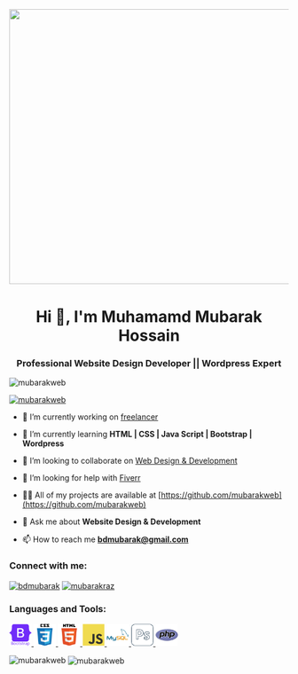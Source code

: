 <img style="width:1600px;height:496px;" src="https://media.licdn.com/dms/image/v2/D4E16AQFje835sxkkXg/profile-displaybackgroundimage-shrink_350_1400/B4EZhzYCQCHoAY-/0/1754282341074?e=1756944000&v=beta&t=X3voQ3lN_oaQ2MNFAaA_HlLBr-eXm6shUEC53YmHAfY">
<h1 align="center">Hi 👋, I'm Muhamamd Mubarak Hossain</h1>
<h3 align="center">Professional Website Design Developer || Wordpress Expert</h3>

<p align="left"> <img src="https://komarev.com/ghpvc/?username=mubarakweb&label=Profile%20views&color=0e75b6&style=flat" alt="mubarakweb" /> </p>

<p align="left"> <a href="https://github.com/ryo-ma/github-profile-trophy"><img src="https://github-profile-trophy.vercel.app/?username=mubarakweb" alt="mubarakweb" /></a> </p>

- 🔭 I’m currently working on [freelancer](https://www.freelancer.com.bd/u/mubarakraz)

- 🌱 I’m currently learning **HTML | CSS | Java Script | Bootstrap | Wordpress**

- 👯 I’m looking to collaborate on [Web Design & Development](https://github.com/mubarakweb)

- 🤝 I’m looking for help with [Fiverr](https://github.com/mubarakweb)

- 👨‍💻 All of my projects are available at [https://github.com/mubarakweb](https://github.com/mubarakweb)

- 💬 Ask me about **Website Design & Development**

- 📫 How to reach me **bdmubarak@gmail.com**

<h3 align="left">Connect with me:</h3>
<p align="left">
<a href="https://linkedin.com/in/bdmubarak" target="blank"><img align="center" src="https://raw.githubusercontent.com/rahuldkjain/github-profile-readme-generator/master/src/images/icons/Social/linked-in-alt.svg" alt="bdmubarak" height="30" width="40" /></a>
<a href="https://fb.com/mubarakraz" target="blank"><img align="center" src="https://raw.githubusercontent.com/rahuldkjain/github-profile-readme-generator/master/src/images/icons/Social/facebook.svg" alt="mubarakraz" height="30" width="40" /></a>
</p>

<h3 align="left">Languages and Tools:</h3>
<p align="left"> <a href="https://getbootstrap.com" target="_blank" rel="noreferrer"> <img src="https://raw.githubusercontent.com/devicons/devicon/master/icons/bootstrap/bootstrap-plain-wordmark.svg" alt="bootstrap" width="40" height="40"/> </a> <a href="https://www.w3schools.com/css/" target="_blank" rel="noreferrer"> <img src="https://raw.githubusercontent.com/devicons/devicon/master/icons/css3/css3-original-wordmark.svg" alt="css3" width="40" height="40"/> </a> <a href="https://www.w3.org/html/" target="_blank" rel="noreferrer"> <img src="https://raw.githubusercontent.com/devicons/devicon/master/icons/html5/html5-original-wordmark.svg" alt="html5" width="40" height="40"/> </a> <a href="https://developer.mozilla.org/en-US/docs/Web/JavaScript" target="_blank" rel="noreferrer"> <img src="https://raw.githubusercontent.com/devicons/devicon/master/icons/javascript/javascript-original.svg" alt="javascript" width="40" height="40"/> </a> <a href="https://www.mysql.com/" target="_blank" rel="noreferrer"> <img src="https://raw.githubusercontent.com/devicons/devicon/master/icons/mysql/mysql-original-wordmark.svg" alt="mysql" width="40" height="40"/> </a> <a href="https://www.photoshop.com/en" target="_blank" rel="noreferrer"> <img src="https://raw.githubusercontent.com/devicons/devicon/master/icons/photoshop/photoshop-line.svg" alt="photoshop" width="40" height="40"/> </a> <a href="https://www.php.net" target="_blank" rel="noreferrer"> <img src="https://raw.githubusercontent.com/devicons/devicon/master/icons/php/php-original.svg" alt="php" width="40" height="40"/> </a> </p>

<p><img align="left" src="https://github-readme-stats.vercel.app/api/top-langs?username=mubarakweb&show_icons=true&locale=en&layout=compact" alt="mubarakweb" /></p>

<p>&nbsp;<img align="center" src="https://github-readme-stats.vercel.app/api?username=mubarakweb&show_icons=true&locale=en" alt="mubarakweb" /></p>


